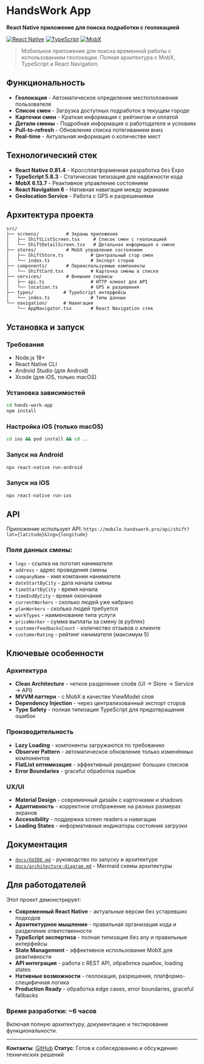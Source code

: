 # HandsWork App

**React Native приложение для поиска подработки с геолокацией**

[![React Native](https://img.shields.io/badge/React%20Native-0.81.4-blue.svg)](https://reactnative.dev/)
[![TypeScript](https://img.shields.io/badge/TypeScript-5.8.3-blue.svg)](https://www.typescriptlang.org/)
[![MobX](https://img.shields.io/badge/MobX-6.13.7-orange.svg)](https://mobx.js.org/)

> Мобильное приложение для поиска временной работы с использованием геолокации. Полная архитектура с MobX, TypeScript и React Navigation.

## Функциональность

- **Геолокация** - Автоматическое определение местоположения пользователя
- **Список смен** - Загрузка доступных подработок в текущем городе
- **Карточки смен** - Краткая информация с рейтингом и оплатой
- **Детали смены** - Подробная информация о работодателе и условиях
- **Pull-to-refresh** - Обновление списка потягиванием вниз
- **Real-time** - Актуальная информация о количестве мест

## Технологический стек

- **React Native 0.81.4** - Кроссплатформенная разработка без Expo
- **TypeScript 5.8.3** - Статическая типизация для надёжности кода
- **MobX 6.13.7** - Реактивное управление состоянием
- **React Navigation 6** - Нативная навигация между экранами
- **Geolocation Service** - Работа с GPS и разрешениями

## Архитектура проекта

```
src/
├── screens/          # Экраны приложения
│   ├── ShiftListScreen.tsx     # Список смен с геолокацией
│   └── ShiftDetailScreen.tsx   # Детальная информация о смене
├── stores/           # MobX управление состоянием
│   ├── ShiftStore.ts          # Центральный стор смен
│   └── index.ts               # Экспорт сторов
├── components/       # Переиспользуемые компоненты
│   └── ShiftCard.tsx          # Карточка смены в списке
├── services/         # Внешние сервисы
│   ├── api.ts                 # HTTP клиент для API
│   └── location.ts            # GPS и разрешения
├── types/           # TypeScript интерфейсы
│   └── index.ts               # Типы данных
└── navigation/      # Навигация
    └── AppNavigator.tsx       # React Navigation стек
```

## Установка и запуск

### Требования

- Node.js 18+
- React Native CLI
- Android Studio (для Android)
- Xcode (для iOS, только macOS)

### Установка зависимостей

```bash
cd hands-work-app
npm install
```

### Настройка iOS (только macOS)

```bash
cd ios && pod install && cd ..
```

### Запуск на Android

```bash
npx react-native run-android
```

### Запуск на iOS

```bash
npx react-native run-ios
```

## API

Приложение использует API: `https://mobile.handswork.pro/api/shift?lat={latitude}&lng={longitude}`

### Поля данных смены:

- `logo` - ссылка на логотип нанимателя
- `address` - адрес проведения смены
- `companyName` - имя компании нанимателя
- `dateStartByCity` - дата начала смены
- `timeStartByCity` - время начала
- `timeEndByCity` - время окончания
- `currentWorkers` - сколько людей уже набрано
- `planWorkers` - сколько людей требуется
- `workTypes` - наименование типа услуги
- `priceWorker` - сумма выплаты за смену (в рублях)
- `customerFeedbacksCount` - количество отзывов о клиенте
- `customerRating` - рейтинг нанимателя (максимум 5)

## Ключевые особенности

### Архитектура

- **Clean Architecture** - четкое разделение слоёв (UI → Store → Service → API)
- **MVVM паттерн** - с MobX в качестве ViewModel слоя
- **Dependency Injection** - через централизованный экспорт сторов
- **Type Safety** - полная типизация TypeScript для предотвращения ошибок

### Производительность

- **Lazy Loading** - компоненты загружаются по требованию
- **Observer Pattern** - автоматическое обновление только изменённых компонентов
- **FlatList оптимизация** - эффективный рендеринг больших списков
- **Error Boundaries** - graceful обработка ошибок

### UX/UI

- **Material Design** - современный дизайн с карточками и shadows
- **Адаптивность** - корректное отображение на разных размерах экранов
- **Accessibility** - поддержка screen readers и навигации
- **Loading States** - информативные индикаторы состояния загрузки

## Документация

- [`docs/GUIDE.md`](docs/GUIDE.md) - руководство по запуску и архитектуре
- [`docs/architecture-diagram.md`](docs/architecture-diagram.md) - Mermaid схемы архитектуры

## Для работодателей

Этот проект демонстрирует:

- **Современный React Native** - актуальные версии без устаревших подходов
- **Архитектурное мышление** - правильная организация кода и разделение ответственности
- **TypeScript экспертиза** - полная типизация без any и правильные интерфейсы
- **State Management** - эффективное использование MobX для реактивности
- **API интеграция** - работа с REST API, обработка ошибок, loading states
- **Нативные возможности** - геолокация, разрешения, платформо-специфичная логика
- **Production Ready** - обработка edge cases, error boundaries, graceful fallbacks

### Время разработки: ~6 часов

Включая полную архитектуру, документацию и тестирование функциональности.

---

**Контакты**: [GitHub](https://github.com/illiaGoncharov)
**Статус**: Готов к собеседованию и обсуждению технических решений
